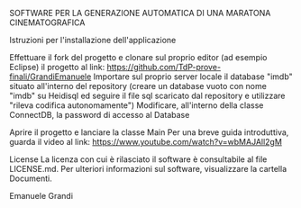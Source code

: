 SOFTWARE PER LA GENERAZIONE AUTOMATICA DI UNA MARATONA CINEMATOGRAFICA


Istruzioni per l'installazione dell'applicazione

Effettuare il fork del progetto e clonare sul proprio editor (ad esempio Eclipse) il progetto al link: https://github.com/TdP-prove-finali/GrandiEmanuele
Importare sul proprio server locale il database "imdb" situato all'interno del repository (creare un database vuoto con nome "imdb" su Heidisql ed seguire il file sql scaricato dal repository e utilizzare "rileva codifica autonomamente")
Modificare, all'interno della classe ConnectDB, la password di accesso al Database

Aprire il progetto e lanciare la classe Main
Per una breve guida introduttiva, guarda il video al link: https://www.youtube.com/watch?v=wbMAJAll2gM

License
La licenza con cui è rilasciato il software è consultabile al file LICENSE.md.
Per ulteriori informazioni sul software, visualizzare la cartella Documenti.

Emanuele Grandi
